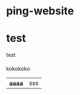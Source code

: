 # ping-website
# test

test
####
<p>kokokoko</p>
<table>
  <tr>
    <th>aaaa</th>
    <td>sss</td>
  <tr>
</table>
